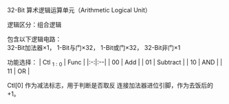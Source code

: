 32-Bit 算术逻辑运算单元（Arithmetic Logical Unit）

逻辑区分：组合逻辑

包含以下逻辑电路： \
32-Bit加法器$`\times 1`$，
1-Bit与门$`\times 32`$，
1-Bit或门$`\times 32`$，
32-Bit非门$`\times 1`$

功能选择：
| Ctl $`_{1:0}`$ | Func |
|:-:|:--|
| $`00`$ | Add      |
| $`01`$ | Subtract |
| $`10`$ | AND      |
| $`11`$ | OR       |

Ctl\[0\] 作为减法标志，用于判断是否取反
连接加法器进位引脚，作为去饭后的$`+1`$。